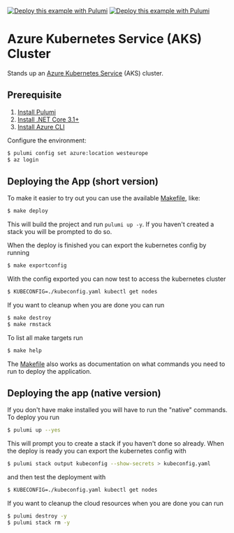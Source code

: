 [![Deploy this example with Pulumi](https://www.pulumi.com/images/deploy-with-pulumi/dark.svg)](https://app.pulumi.com/new?template=https://github.com/pulumi/examples/blob/master/classic-azure-fs-aks/README.md#gh-light-mode-only)
[![Deploy this example with Pulumi](https://www.pulumi.com/images/deploy-with-pulumi/light.svg)](https://app.pulumi.com/new?template=https://github.com/pulumi/examples/blob/master/classic-azure-fs-aks/README.md#gh-dark-mode-only)

# Azure Kubernetes Service (AKS) Cluster

Stands up an [Azure Kubernetes Service](https://azure.microsoft.com/en-us/services/kubernetes-service/) (AKS) cluster.

## Prerequisite

1. [Install Pulumi](https://www.pulumi.com/docs/get-started/install/)
2. [Install .NET Core 3.1+](https://dotnet.microsoft.com/download)
3. [Install Azure CLI](https://docs.microsoft.com/en-us/cli/azure/install-azure-cli?view=azure-cli-latest)

Configure the environment:

```bash
$ pulumi config set azure:location westeurope
$ az login
```

## Deploying the App (short version)

To make it easier to try out you can use the available [Makefile](Makefile), like:

```bash
$ make deploy
```

This will build the project and run `pulumi up -y`. If you haven't created a stack you will be prompted to do so.


When the deploy is finished you can export the kubernetes config by running

```bash
$ make exportconfig
```

With the config exported you can now test to access the kubernetes cluster

```bash
$ KUBECONFIG=./kubeconfig.yaml kubectl get nodes
```

If you want to cleanup when you are done you can run

```bash
$ make destroy
$ make rmstack
```

To list all make targets run

```bash
$ make help
```

The [Makefile](Makefile) also works as documentation on what commands you need to run to deploy the application.

## Deploying the app (native version)

If you don't have make installed you will have to run the "native" commands. To deploy you run

```bash
$ pulumi up --yes
```

This will prompt you to create a stack if you haven't done so already. When the deploy is ready you can export the kubernetes config with

```bash
$ pulumi stack output kubeconfig --show-secrets > kubeconfig.yaml
```

and then test the deployment with

```bash
$ KUBECONFIG=./kubeconfig.yaml kubectl get nodes
```

If you want to cleanup the cloud resources when you are done you can run

```bash
$ pulumi destroy -y
$ pulumi stack rm -y
```
